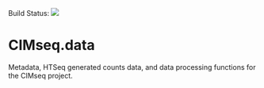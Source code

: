 Build Status: <a href="https://travis-ci.org/jasonserviss/CIMseq.data"><img src="https://travis-ci.org/jasonserviss/CIMseq.data.svg?branch=master"></a>

# CIMseq.data

Metadata, HTSeq generated counts data, and data processing functions for the CIMseq project.
